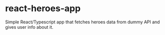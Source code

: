 # react-heroes-app
Simple React/Typescript app that fetches heroes data from dummy API and gives user info about it.
